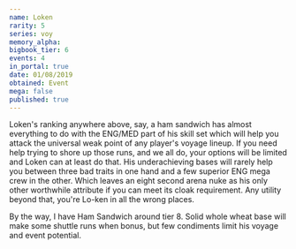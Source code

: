 ```yaml
---
name: Loken
rarity: 5
series: voy
memory_alpha:
bigbook_tier: 6
events: 4
in_portal: true
date: 01/08/2019
obtained: Event
mega: false
published: true
---
```


Loken's ranking anywhere above, say, a ham sandwich has almost everything to do with the ENG/MED part of his skill set which will help you attack the universal weak point of any player's voyage lineup. If you need help trying to shore up those runs, and we all do, your options will be limited and Loken can at least do that. His underachieving bases will rarely help you between three bad traits in one hand and a few superior ENG mega crew in the other. Which leaves an eight second arena nuke as his only other worthwhile attribute if you can meet its cloak requirement. Any utility beyond that, you're Lo-ken in all the wrong places.

By the way, I have Ham Sandwich around tier 8. Solid whole wheat base will make some shuttle runs when bonus, but few condiments limit his voyage and event potential.
